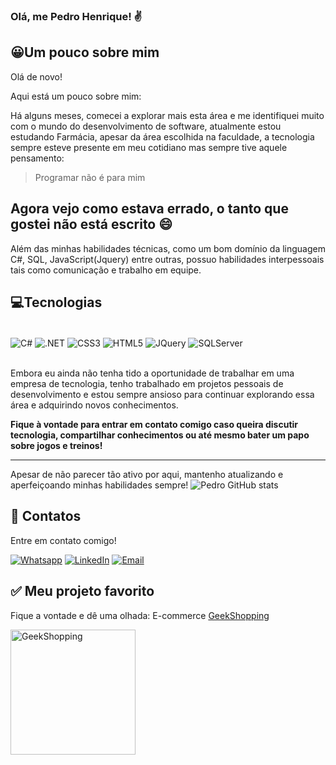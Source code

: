 ### Olá, me Pedro Henrique! ✌️

## 😀Um pouco sobre mim
Olá de novo!

Aqui está um pouco sobre mim:

Há alguns meses, comecei a explorar mais esta área e me identifiquei muito com o mundo do desenvolvimento de software, atualmente estou
estudando Farmácia, apesar da área escolhida na faculdade, a tecnologia sempre esteve presente em meu cotidiano mas sempre tive aquele pensamento:
> Programar não é para mim

## Agora vejo como estava errado, o tanto que gostei não está escrito 😄

Além das minhas habilidades técnicas, como um bom domínio da linguagem C#, SQL, JavaScript(Jquery) entre outras, possuo habilidades interpessoais tais como comunicação
e trabalho em equipe. 

## 💻Tecnologias
<div style="display: inline_block"><br/>
  <img align="center" alt="C#" src="https://img.shields.io/badge/C%23-239120?style=for-the-badge&logo=c-sharp&logoColor=white"/>
  <img align="center" alt=".NET" src="https://img.shields.io/badge/.NET-5C2D91?style=for-the-badge&logo=.net&logoColor=white"/>
  <img align="center" alt="CSS3" src="https://img.shields.io/badge/CSS-239120?&style=for-the-badge&logo=css3&logoColor=white"/>
  <img align="center" alt="HTML5" src="https://img.shields.io/badge/HTML5-E34F26?style=for-the-badge&logo=html5&logoColor=white"/>
  <img align="center" alt="JQuery" src="https://img.shields.io/badge/jQuery-0769AD?style=for-the-badge&logo=jquery&logoColor=white"/>
  <img align="center" alt="SQLServer" src="https://img.shields.io/badge/Microsoft%20SQL%20Sever-CC2927?style=for-the-badge&logo=microsoft%20sql%20server&logoColor=white"/>
</div>
<br>

Embora eu ainda não tenha tido a oportunidade de trabalhar em uma empresa de tecnologia, tenho trabalhado em projetos pessoais de desenvolvimento e estou sempre ansioso para continuar explorando essa área e adquirindo novos conhecimentos.

**Fique à vontade para entrar em contato comigo caso queira discutir tecnologia, compartilhar conhecimentos ou até mesmo bater um papo sobre jogos e treinos!**

---

Apesar de não parecer tão ativo por aqui, mantenho atualizando e aperfeiçoando minhas habilidades sempre!
![Pedro GitHub stats](https://github-readme-stats.vercel.app/api?username=Pedroh-Silva&show_icons=true&theme=radical)


## 📲 Contatos
Entre em contato comigo!

[![Whatsapp](https://img.shields.io/badge/WhatsApp-25D366?style=for-the-badge&logo=whatsapp&logoColor=white)](https://wa.me/5511981114432)
[![LinkedIn](https://img.shields.io/badge/LinkedIn-0077B5?style=for-the-badge&logo=linkedin&logoColor=white)](https://www.linkedin.com/in/pedro-silva-12022001/)
[![Email](https://img.shields.io/badge/Gmail-D14836?style=for-the-badge&logo=gmail&logoColor=white)](mailto:pehenriquesilva1202@gmail.com)


## ✅ Meu projeto favorito
Fique a vontade e dê uma olhada: E-commerce [GeekShopping](https://github.com/Pedroh-silva/Microservices-GeekShopping)

<img width="200" alt="GeekShopping" src="https://user-images.githubusercontent.com/102628363/230468965-cbac2079-8020-4de3-8d3f-1b26261454ca.png"/>
